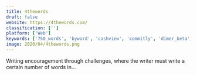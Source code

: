 ```yaml
---
title: 4thewords
draft: false 
website: https://4thewords.com/
classification: ['']
platform: ['Web']
keywords: ['750_words', 'byword', 'cashview', 'commitly', 'dimer_beta', 'easy_write', 'fanburst', 'focuswriter', 'freeflow', 'limbo', 'moleskine_smart_notebook', 'motioneye', 'ninja_training', 'the_most_dangerous_writing_app', 'write_or_die', 'writemonkey', 'writersmob', 'writing_streak']
image: 2020/04/4thewords.png
---
```

Writing encouragement through challenges, where the writer must write a certain number of words in...